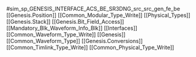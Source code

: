 #sim_sp_GENESIS_INTERFACE_ACS_BE_SR3DNG_src_src_gen_fe_be
[[Genesis.Position]]
[[Common_Modular_Type_Write]]
[[Physical_Types]]
[[Genesis.Stack]]
[[Genesis.Bit_Field_Access]]
[[Mandatory_Blk_Waveform_Info_Blk]]
[[Interfaces]]
[[Common_Waveform_Type_Write]]
[[Genesis]]
[[Common_Waveform_Type]]
[[Genesis.Conversions]]
[[Common_Timlink_Type_Write]]
[[Common_Physical_Type_Write]]
